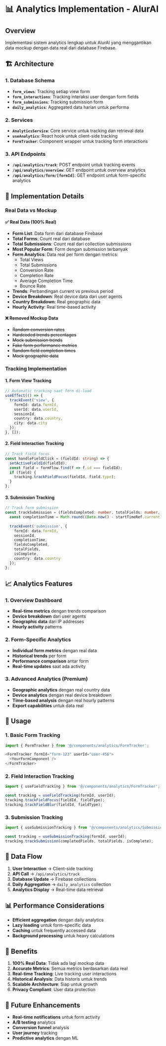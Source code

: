# 📊 Analytics Implementation - AlurAI

## Overview
Implementasi sistem analytics lengkap untuk AlurAI yang menggantikan data mockup dengan data real dari database Firebase.

## 🏗️ Architecture

### 1. Database Schema
- **`form_views`**: Tracking setiap view form
- **`form_interactions`**: Tracking interaksi user dengan form fields
- **`form_submissions`**: Tracking submission form
- **`daily_analytics`**: Aggregated data harian untuk performa

### 2. Services
- **`AnalyticsService`**: Core service untuk tracking dan retrieval data
- **`useAnalytics`**: React hook untuk client-side tracking
- **`FormTracker`**: Component wrapper untuk tracking form interactions

### 3. API Endpoints
- **`/api/analytics/track`**: POST endpoint untuk tracking events
- **`/api/analytics/overview`**: GET endpoint untuk overview analytics
- **`/api/analytics/form/[formId]`**: GET endpoint untuk form-specific analytics

## 🔧 Implementation Details

### Real Data vs Mockup

#### ✅ **Real Data (100% Real)**
- **Form List**: Data form dari database Firebase
- **Total Forms**: Count real dari database
- **Total Submissions**: Count real dari collection submissions
- **Most Popular Form**: Form dengan submission terbanyak
- **Form Analytics**: Data real per form dengan metrics:
  - Total Views
  - Total Submissions
  - Conversion Rate
  - Completion Rate
  - Average Completion Time
  - Bounce Rate
- **Trends**: Perbandingan current vs previous period
- **Device Breakdown**: Real device data dari user agents
- **Country Breakdown**: Real geographic data
- **Hourly Activity**: Real time-based activity

#### ❌ **Removed Mockup Data**
- ~~Random conversion rates~~
- ~~Hardcoded trends percentages~~
- ~~Mock submission trends~~
- ~~Fake form performance metrics~~
- ~~Random field completion times~~
- ~~Mock geographic data~~

### Tracking Implementation

#### 1. Form View Tracking
```typescript
// Automatic tracking saat form di-load
useEffect(() => {
  trackEvent('view', {
    formId: data.formId,
    userId: data.userId,
    sessionId,
    country: data.country,
    city: data.city
  });
}, []);
```

#### 2. Field Interaction Tracking
```typescript
// Track field focus
const handleFieldClick = (fieldId: string) => {
  setActiveFieldId(fieldId);
  const field = formFlow.find(f => f.id === fieldId);
  if (field) {
    tracking.trackFieldFocus(fieldId, field.type);
  }
};
```

#### 3. Submission Tracking
```typescript
// Track form submission
const trackSubmission = (fieldsCompleted: number, totalFields: number, isComplete: boolean) => {
  const completionTime = Math.round((Date.now() - startTimeRef.current) / 1000);
  
  trackEvent('submission', {
    formId: data.formId,
    sessionId,
    completionTime,
    fieldsCompleted,
    totalFields,
    isComplete,
    country: data.country
  });
};
```

## 📈 Analytics Features

### 1. Overview Dashboard
- **Real-time metrics** dengan trends comparison
- **Device breakdown** dari user agents
- **Geographic data** dari IP addresses
- **Hourly activity** patterns

### 2. Form-Specific Analytics
- **Individual form metrics** dengan real data
- **Historical trends** per form
- **Performance comparison** antar form
- **Real-time updates** saat ada activity

### 3. Advanced Analytics (Premium)
- **Geographic analytics** dengan real country data
- **Device analytics** dengan real device breakdown
- **Time-based analysis** dengan real hourly patterns
- **Export capabilities** untuk data real

## 🚀 Usage

### 1. Basic Form Tracking
```typescript
import { FormTracker } from '@/components/analytics/FormTracker';

<FormTracker formId="form-123" userId="user-456">
  <YourFormComponent />
</FormTracker>
```

### 2. Field Interaction Tracking
```typescript
import { useFieldTracking } from '@/components/analytics/FormTracker';

const tracking = useFieldTracking(formId, userId);
tracking.trackFieldFocus(fieldId, fieldType);
tracking.trackFieldBlur(fieldId, fieldType);
```

### 3. Submission Tracking
```typescript
import { useSubmissionTracking } from '@/components/analytics/SubmissionTracker';

const tracking = useSubmissionTracking(formId, userId);
tracking.trackSubmission(completedFields, totalFields, isComplete);
```

## 🔄 Data Flow

1. **User Interaction** → Client-side tracking
2. **API Call** → `/api/analytics/track`
3. **Database Update** → Firebase collections
4. **Daily Aggregation** → `daily_analytics` collection
5. **Analytics Display** → Real-time data retrieval

## 📊 Performance Considerations

- **Efficient aggregation** dengan daily analytics
- **Lazy loading** untuk form-specific data
- **Caching** untuk frequently accessed data
- **Background processing** untuk heavy calculations

## 🎯 Benefits

1. **100% Real Data**: Tidak ada lagi mockup data
2. **Accurate Metrics**: Semua metrics berdasarkan data real
3. **Real-time Tracking**: Live tracking user interactions
4. **Historical Analysis**: Data historis untuk trends
5. **Scalable Architecture**: Siap untuk growth
6. **Privacy Compliant**: User data protection

## 🔮 Future Enhancements

- **Real-time notifications** untuk form activity
- **A/B testing** analytics
- **Conversion funnel** analysis
- **User journey** tracking
- **Predictive analytics** dengan ML
